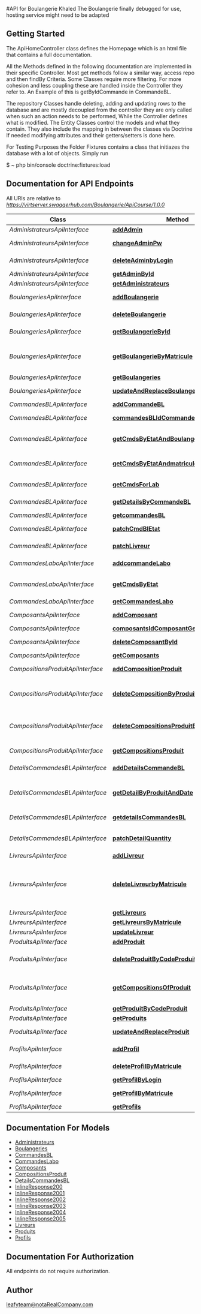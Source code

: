 #API for Boulangerie Khaled
The Boulangerie finally debugged for use, hosting service might need to be adapted


## Getting Started
The ApiHomeController class defines the Homepage which is an html file that contains a full documentation.

All the Methods defined in the following documentation are implemented in their specific
Controller. 
Most get methods follow a similar way, access repo and then findBy Criteria. 
Some Classes require more filtering. For more cohesion and less coupling these are handled inside the Controller they refer to. 
An Example of this is getByIdCommande in CommandeBL. 

The repository Classes handle deleting, adding and updating rows to the database and are 
mostly decoupled from the controller they are only called when such an action needs to be performed,
While the Controller defines what is modified. 
The Entity Classes control the models and what they contain. They also include the mapping in between the classes via Doctrine 
If needed modifying attributes and their getters/setters is done here. 

For Testing Purposes the Folder Fixtures contains a class that initiazes the database with a lot 
of objects. Simply run 

$ ~ php bin/console doctrine:fixtures:load


## Documentation for API Endpoints

All URIs are relative to *https://virtserver.swaggerhub.com/Boulangerie/ApiCourse/1.0.0*

Class | Method | HTTP request | Description
------------ | ------------- | ------------- | -------------
*AdministrateursApiInterface* | [**addAdmin**](Resources/docs/Api/AdministrateursApiInterface.md#addadmin) | **POST** /adminstrateurs | add a new Admin
*AdministrateursApiInterface* | [**changeAdminPw**](Resources/docs/Api/AdministrateursApiInterface.md#changeadminpw) | **PATCH** /administrateurs/{loginAdmin} | changing Admin&#39;s password
*AdministrateursApiInterface* | [**deleteAdminbyLogin**](Resources/docs/Api/AdministrateursApiInterface.md#deleteadminbylogin) | **DELETE** /administrateurs/{loginAdmin} | Deletes an Admin by login
*AdministrateursApiInterface* | [**getAdminById**](Resources/docs/Api/AdministrateursApiInterface.md#getadminbyid) | **GET** /administrateurs/{loginAdmin} | get Admin by Id
*AdministrateursApiInterface* | [**getAdministrateurs**](Resources/docs/Api/AdministrateursApiInterface.md#getadministrateurs) | **GET** /adminstrateurs | get all admins
*BoulangeriesApiInterface* | [**addBoulangerie**](Resources/docs/Api/BoulangeriesApiInterface.md#addboulangerie) | **POST** /boulangeries | Add a new boulangerie
*BoulangeriesApiInterface* | [**deleteBoulangerie**](Resources/docs/Api/BoulangeriesApiInterface.md#deleteboulangerie) | **DELETE** /boulangeries/ById/{idBoulangerie} | deletes Boulangerie by id SOFT DELETE
*BoulangeriesApiInterface* | [**getBoulangerieById**](Resources/docs/Api/BoulangeriesApiInterface.md#getboulangeriebyid) | **GET** /boulangeries/ById/{idBoulangerie} | returns one Boulangerie by ID
*BoulangeriesApiInterface* | [**getBoulangerieByMatricule**](Resources/docs/Api/BoulangeriesApiInterface.md#getboulangeriebymatricule) | **GET** /boulangeries/{matricule} | returns one Boulangerie by Matricule of Responsable
*BoulangeriesApiInterface* | [**getBoulangeries**](Resources/docs/Api/BoulangeriesApiInterface.md#getboulangeries) | **GET** /boulangeries | get all boulangeries
*BoulangeriesApiInterface* | [**updateAndReplaceBoulangerie**](Resources/docs/Api/BoulangeriesApiInterface.md#updateandreplaceboulangerie) | **PUT** /boulangeries/ById/{idBoulangerie} | replaces Boulangerie by Updated version
*CommandesBLApiInterface* | [**addCommandeBL**](Resources/docs/Api/CommandesBLApiInterface.md#addcommandebl) | **POST** /commandesBL | create an orderBL
*CommandesBLApiInterface* | [**commandesBLIdCommandeBLGet**](Resources/docs/Api/CommandesBLApiInterface.md#commandesblidcommandeblget) | **GET** /commandesBL/{idCommandeBL} | returns a commandeBL
*CommandesBLApiInterface* | [**getCmdsByEtatAndBoulangerieID**](Resources/docs/Api/CommandesBLApiInterface.md#getcmdsbyetatandboulangerieid) | **GET** /commandesBL/getCmdsbyEtatAndBoulangerieID | get Commandes collection of the Boulangerie by Etat
*CommandesBLApiInterface* | [**getCmdsByEtatAndmatricule**](Resources/docs/Api/CommandesBLApiInterface.md#getcmdsbyetatandmatricule) | **GET** /commandesBL/getCmdsByEtatAndMatricule | gets commandes collection by matricule for livreur
*CommandesBLApiInterface* | [**getCmdsForLab**](Resources/docs/Api/CommandesBLApiInterface.md#getcmdsforlab) | **GET** /commandesBL/getCmdsForLab | gets commandes filtered for laboratoire
*CommandesBLApiInterface* | [**getDetailsByCommandeBL**](Resources/docs/Api/CommandesBLApiInterface.md#getdetailsbycommandebl) | **GET** /commandesBL/{idCommandeBL}/detailsCmdBL | 
*CommandesBLApiInterface* | [**getcommandesBL**](Resources/docs/Api/CommandesBLApiInterface.md#getcommandesbl) | **GET** /commandesBL | 
*CommandesBLApiInterface* | [**patchCmdBlEtat**](Resources/docs/Api/CommandesBLApiInterface.md#patchcmdbletat) | **PATCH** /commandesBL/{idCommandeBL} | patching etat of a commandeBL objet
*CommandesBLApiInterface* | [**patchLivreur**](Resources/docs/Api/CommandesBLApiInterface.md#patchlivreur) | **PATCH** /commandesBL/{idCommandeBL}/identifyLivreur | putting in the matricule of Livreur
*CommandesLaboApiInterface* | [**addcommandeLabo**](Resources/docs/Api/CommandesLaboApiInterface.md#addcommandelabo) | **POST** /commandesLabo | Add a new commandesLabo
*CommandesLaboApiInterface* | [**getCmdsByEtat**](Resources/docs/Api/CommandesLaboApiInterface.md#getcmdsbyetat) | **GET** /commandesBL/getCmdsByEtat | returns commandes filtered collection for BL
*CommandesLaboApiInterface* | [**getCommandesLabo**](Resources/docs/Api/CommandesLaboApiInterface.md#getcommandeslabo) | **GET** /commandesLabo | get commandesLabo
*ComposantsApiInterface* | [**addComposant**](Resources/docs/Api/ComposantsApiInterface.md#addcomposant) | **POST** /composants | add Composant Object
*ComposantsApiInterface* | [**composantsIdComposantGet**](Resources/docs/Api/ComposantsApiInterface.md#composantsidcomposantget) | **GET** /composants/{idComposant} | get composant by id
*ComposantsApiInterface* | [**deleteComposantById**](Resources/docs/Api/ComposantsApiInterface.md#deletecomposantbyid) | **DELETE** /composants/{idComposant} | Deletes a composant by id SOFT DELETE
*ComposantsApiInterface* | [**getComposants**](Resources/docs/Api/ComposantsApiInterface.md#getcomposants) | **GET** /composants | get all composants
*CompositionsProduitApiInterface* | [**addCompositionProduit**](Resources/docs/Api/CompositionsProduitApiInterface.md#addcompositionproduit) | **POST** /compositionsProduit | create new CompositionProduit
*CompositionsProduitApiInterface* | [**deleteCompositionByProduitAndComposant**](Resources/docs/Api/CompositionsProduitApiInterface.md#deletecompositionbyproduitandcomposant) | **DELETE** /compositionsProduit/findByProduitAndComposant | Deletes a compositionProduit by codeProduit and idComposant
*CompositionsProduitApiInterface* | [**deleteCompositionsProduitById**](Resources/docs/Api/CompositionsProduitApiInterface.md#deletecompositionsproduitbyid) | **DELETE** /compositionsProduit/{idComposition} | Deletes a compositionProduit by its ID (DELETED WITH)
*CompositionsProduitApiInterface* | [**getCompositionsProduit**](Resources/docs/Api/CompositionsProduitApiInterface.md#getcompositionsproduit) | **GET** /compositionsProduit | get compositionsProduit
*DetailsCommandesBLApiInterface* | [**addDetailsCommandeBL**](Resources/docs/Api/DetailsCommandesBLApiInterface.md#adddetailscommandebl) | **POST** /detailsCommandesBL | add detailsCommandesBL
*DetailsCommandesBLApiInterface* | [**getDetailByProduitAndDate**](Resources/docs/Api/DetailsCommandesBLApiInterface.md#getdetailbyproduitanddate) | **GET** /detailsCommandesBL/findByProduitAndDate | get detailsCommandesBL by codeProduit and dueDate
*DetailsCommandesBLApiInterface* | [**getdetailsCommandesBL**](Resources/docs/Api/DetailsCommandesBLApiInterface.md#getdetailscommandesbl) | **GET** /detailsCommandesBL | get all details for all commandes BL
*DetailsCommandesBLApiInterface* | [**patchDetailQuantity**](Resources/docs/Api/DetailsCommandesBLApiInterface.md#patchdetailquantity) | **PATCH** /detailsCommandesBL/{idDetail} | patching the quantity of a detailsCommandesBL
*LivreursApiInterface* | [**addLivreur**](Resources/docs/Api/LivreursApiInterface.md#addlivreur) | **POST** /livreurs | Add a new livreur
*LivreursApiInterface* | [**deleteLivreurbyMatricule**](Resources/docs/Api/LivreursApiInterface.md#deletelivreurbymatricule) | **DELETE** /livreurs/{matricule} | Deletes a livreur by matricule SOFT DELETE + SOFT DELETE CORRESPONDING PROFIL
*LivreursApiInterface* | [**getLivreurs**](Resources/docs/Api/LivreursApiInterface.md#getlivreurs) | **GET** /livreurs | get all livreurs
*LivreursApiInterface* | [**getLivreursByMatricule**](Resources/docs/Api/LivreursApiInterface.md#getlivreursbymatricule) | **GET** /livreurs/{matricule} | 
*LivreursApiInterface* | [**updateLivreur**](Resources/docs/Api/LivreursApiInterface.md#updatelivreur) | **PUT** /livreurs/{matricule} | 
*ProduitsApiInterface* | [**addProduit**](Resources/docs/Api/ProduitsApiInterface.md#addproduit) | **POST** /produits | Add a new produit
*ProduitsApiInterface* | [**deleteProduitByCodeProduit**](Resources/docs/Api/ProduitsApiInterface.md#deleteproduitbycodeproduit) | **DELETE** /produits/{codeProduit} | Deletes a produit by its code SOFT DELETE
*ProduitsApiInterface* | [**getCompositionsOfProduit**](Resources/docs/Api/ProduitsApiInterface.md#getcompositionsofproduit) | **GET** /produits/{codeProduit}/compositionsProduit | get compositons filtered collection with quantity for a certain produit
*ProduitsApiInterface* | [**getProduitByCodeProduit**](Resources/docs/Api/ProduitsApiInterface.md#getproduitbycodeproduit) | **GET** /produits/{codeProduit} | get one produit
*ProduitsApiInterface* | [**getProduits**](Resources/docs/Api/ProduitsApiInterface.md#getproduits) | **GET** /produits | get all produits
*ProduitsApiInterface* | [**updateAndReplaceProduit**](Resources/docs/Api/ProduitsApiInterface.md#updateandreplaceproduit) | **PUT** /produits/{codeProduit} | replaces Produit by Updated version
*ProfilsApiInterface* | [**addProfil**](Resources/docs/Api/ProfilsApiInterface.md#addprofil) | **POST** /profils | Add a new profil to the system
*ProfilsApiInterface* | [**deleteProfilByMatricule**](Resources/docs/Api/ProfilsApiInterface.md#deleteprofilbymatricule) | **DELETE** /profils/{matricule} | Deletes a profil SOFT DELETE
*ProfilsApiInterface* | [**getProfilByLogin**](Resources/docs/Api/ProfilsApiInterface.md#getprofilbylogin) | **GET** /profils/Login/{login} | Find profil by Login
*ProfilsApiInterface* | [**getProfilByMatricule**](Resources/docs/Api/ProfilsApiInterface.md#getprofilbymatricule) | **GET** /profils/{matricule} | gets a profil by matricule
*ProfilsApiInterface* | [**getProfils**](Resources/docs/Api/ProfilsApiInterface.md#getprofils) | **GET** /profils | get all profils


## Documentation For Models

 - [Administrateurs](Resources/docs/Model/Administrateurs.md)
 - [Boulangeries](Resources/docs/Model/Boulangeries.md)
 - [CommandesBL](Resources/docs/Model/CommandesBL.md)
 - [CommandesLabo](Resources/docs/Model/CommandesLabo.md)
 - [Composants](Resources/docs/Model/Composants.md)
 - [CompositionsProduit](Resources/docs/Model/CompositionsProduit.md)
 - [DetailsCommandesBL](Resources/docs/Model/DetailsCommandesBL.md)
 - [InlineResponse200](Resources/docs/Model/InlineResponse200.md)
 - [InlineResponse2001](Resources/docs/Model/InlineResponse2001.md)
 - [InlineResponse2002](Resources/docs/Model/InlineResponse2002.md)
 - [InlineResponse2003](Resources/docs/Model/InlineResponse2003.md)
 - [InlineResponse2004](Resources/docs/Model/InlineResponse2004.md)
 - [InlineResponse2005](Resources/docs/Model/InlineResponse2005.md)
 - [Livreurs](Resources/docs/Model/Livreurs.md)
 - [Produits](Resources/docs/Model/Produits.md)
 - [Profils](Resources/docs/Model/Profils.md)


## Documentation For Authorization

 All endpoints do not require authorization.


## Author

leafyteam@notaRealCompany.com


